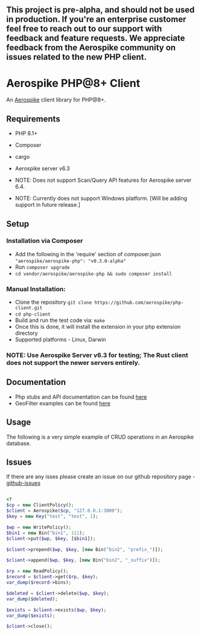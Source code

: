 ## This project is pre-alpha, and should not be used in production. If you're an enterprise customer feel free to reach out to our support with feedback and feature requests. We appreciate feedback from the Aerospike community on issues related to the new PHP client.

# Aerospike PHP@8+ Client

An [Aerospike](https://www.aerospike.com/) client library for PHP@8+.

## Requirements

* PHP 8.1+
* Composer
* cargo
* Aerospike server v6.3 

* NOTE: Does not support Scan/Query API features for Aerospike server 6.4.
* NOTE: Currently does not support Windows platform. [Will be adding support in future release.]

## Setup

### Installation via Composer

* Add the following in the 'require' section of composer.json
    ``` "aerospike/aerospike-php": "v0.3.0-alpha" ```
* Run ```composer upgrade```
* ```cd vendor/aerospike/aerospike-php && sudo composer install```

### Manual Installation:

* Clone the repository ```git clone https://github.com/aerospike/php-client.git```
* ```cd php-client```
* Build and run the test code via: ```make```
* Once this is done, it will install the extension in your php extension directory
* Supported platforms - Linux, Darwin
### NOTE: Use Aerospike Server v6.3 for testing; The Rust client does not support the newer servers entirely.



## Documentation
* Php stubs and API documentation can be found [here](https://github.com/aerospike/php-client/blob/php-rs/php_code_stubs/php_stubs.php)
* GeoFilter examples can be found [here](https://github.com/aerospike/php-client/php-rs/blob/examples/geoQueryFilter.php)


## Usage
The following is a very simple example of CRUD operations in an Aerospike database.

## Issues
If there are any isses please create an issue on our github repository page - [github-issues](https://github.com/aerospike/php-client/issues)

```php

<?
$cp = new ClientPolicy();
$client = Aerospike($cp, "127.0.0.1:3000");
$key = new Key("test", "test", 1);

$wp = new WritePolicy();
$bin1 = new Bin("bin1", 111);
$client->put($wp, $key, [$bin1]);

$client->prepend($wp, $key, [new Bin("bin2", "prefix_")]);

$client->append($wp, $key, [new Bin("bin2", "_suffix")]);

$rp = new ReadPolicy();
$record = $client->get($rp, $key);
var_dump($record->bins);

$deleted = $client->delete($wp, $key);
var_dump($deleted);

$exists = $client->exists($wp, $key);
var_dump($exists);

$client->close();

```





